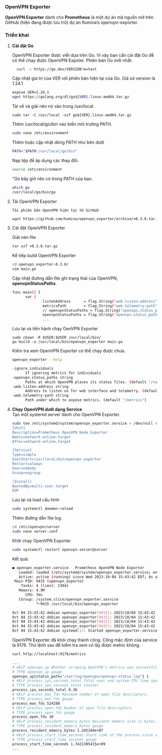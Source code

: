 ### OpenVPN Exporter
<strong>OpenVPN Exporter</strong> dành cho <strong>Prometheus</strong> là một dự án mã nguồn mở trên GitHub (hiện đang được lưu trữ) dự án Kumina’s openvpn-exporter.

### Triển khai
<ol>
  <li>
  <strong> Cài đặt Go </strong>

  OpenVPN Exporter được viết dựa trên Go. Vì vậy bạn cần cài đặt Go để có thể chạy được OpenVPN Expoter.
  Phiên bản Go mới nhất:

  ```sh 
    curl -s https://go.dev/VERSION?m=text
  ```
  Cập nhật giá trị của VER với phiên bản hiện tại của Go. Giả sử version là 1.24.1
  ```sh
  expose VER=1.24.1
  wget https://golang.org/dl/go${VER}.linux-amd64.tar.gz
  ``` 
  Tải về và giải nén nó vào trong /usr/local.
  ```shsh
  sudo tar -C /usr/local -xzf go${VER}.linux-amd64.tar.gz
  ```
  Thêm /usr/local/go/bin vào biến môi trường PATH.
  ```sh
  sudo nano /etc/environment
  ```
  Thêm hoặc cập nhật dòng PATH như bên dưới
  ```sh
  PATH="$PATH:/usr/local/go/bin"
  ```
  Nạp tệp để áp dụng các thay đổi.
  ```sh
  source /etc/environment
  ```
  "Go bây giờ nên có trong PATH của bạn.
  ```sh
  which go
  /usr/local/go/bin/go
  ```
  </li> 
  <li>Tải OpenVPN Exporter
  
    Tải phiên bản OpenVPN hiện tại từ GitHub
  ```sh
  wget https://github.com/kumina/openvpn_exporter/archive/v0.3.0.tar.gz
  ```
  </li>
  <li>Cài đặt OpenVPN Exporter
  
  Giải nén file
  ```sh
  tar xzf v0.3.0.tar.gz
  ```
  Kế tiếp build OpenVPN Exporter
  ```sh
  cd openvpn_exporter-0.3.0/
  vim main.go
  ```
  </li>
  Cập nhật đường dẫn file ghi trạng thái của OpenVPN, <strong> openvpnStatusPaths</strong>.
  
  ```sh
  func main() {
        var (
                listenAddress      = flag.String("web.listen-address", ":9176", "Address to listen on for web interface and telemetry.")
                metricsPath        = flag.String("web.telemetry-path", "/metrics", "Path under which to expose metrics.")
                // openvpnStatusPaths = flag.String("openvpn.status_paths", "examples/client.status,examples/server2.status,examples/server3.status", "Paths at which OpenVPN places its status files.")
                openvpnStatusPaths = flag.String("openvpn.status_paths", "/var/log/openvpn/openvpn-status.log", "Paths at which OpenVPN places its status files.")
                ...
  ```
  Lưu lại và tiến hành chạy OenVPN Exporter

  ```shsh
  sudo chown -R $USER:$USER /usr/local/bin/
  go build -o /usr/local/bin/openvpn_exporter main.go
  ```

  Kiểm tra xem OpenVPN Exporter có thể chạy được chưa.

  ```sh
  openvpn_exporter --help
  ```

  ```sh
  -ignore.individuals
    	If ignoring metrics for individuals
  -openvpn.status_paths string
    	Paths at which OpenVPN places its status files. (default "/var/log/openvpn/openvpn-status.log")
  -web.listen-address string
    	Address to listen on for web interface and telemetry. (default ":9176")
  -web.telemetry-path string
    	Path under which to expose metrics. (default "/metrics")
  ```
  <li><strong>Chạy OpenVPN dưới dạng Service</strong></li>
  Tạo một systemd server dành cho OpenVPN Exporter.

  ```sh
  sudo tee /etc/systemd/system/openvpn_exporter.service > /dev/null <<EOF
  [Unit]
  Description=Prometheus OpenVPN Node Exporter
  Wants=network-online.target
  After=network-online.target

  [Service]
  Type=simple
  ExecStart=/usr/local/bin/openvpn_exporter
  Restart=always
  User=nobody
  Group=nogroup

  [Install]
  WantedBy=multi-user.target
  EOF
```
  Lưu lại và load cấu hình
  
  ```sh
  sudo systemctl daemon-reload
  ```
  Thêm đường dẫn file log.

  ```sh
  cd /etc/openvpn/server
  sudo nano server.conf
  ```
  Khởi chạy OpenVPN Exporter 
  ```sh
  sudo systemctl restart openvpn-server@server
  ```
  Kết quả:

  ```sh
  ● openvpn_exporter.service - Prometheus OpenVPN Node Exporter
     Loaded: loaded (/etc/systemd/system/openvpn_exporter.service; enabled; preset: enabled)
     Active: active (running) since Wed 2023-10-04 15:43:42 EDT; 6s ago
   Main PID: 9415 (openvpn_exporte)
      Tasks: 4 (limit: 2304)
     Memory: 4.9M
        CPU: 7ms
     CGroup: /system.slice/openvpn_exporter.service
             └─9415 /usr/local/bin/openvpn_exporter

Oct 04 15:43:42 debian openvpn_exporter[9415]: 2023/10/04 15:43:42 Listen address: :9176
Oct 04 15:43:42 debian openvpn_exporter[9415]: 2023/10/04 15:43:42 Metrics path: /metrics
Oct 04 15:43:42 debian openvpn_exporter[9415]: 2023/10/04 15:43:42 openvpn.status_path: /var/log/openvpn/openvpn-status.log
Oct 04 15:43:42 debian openvpn_exporter[9415]: 2023/10/04 15:43:42 Ignore Individuals: false
Oct 04 15:43:42 debian systemd[1]: Started openvpn_exporter.service - Prometheus OpenVPN Node Exporter.
```
OpenVPN Exporter đã khỏi chạy thành công. Cổng mặc định của service là 9176. Thử lệnh sau để kiểm tra xem có lấy được metric không.

```sh
curl http://localhost:9176/metrics
```

```sh
...
# HELP openvpn_up Whether scraping OpenVPN's metrics was successful.
# TYPE openvpn_up gauge
openvpn_up{status_path="/var/log/openvpn/openvpn-status.log"} 1
# HELP process_cpu_seconds_total Total user and system CPU time spent in seconds.
# TYPE process_cpu_seconds_total counter
process_cpu_seconds_total 0.36
# HELP process_max_fds Maximum number of open file descriptors.
# TYPE process_max_fds gauge
process_max_fds 524288
# HELP process_open_fds Number of open file descriptors.
# TYPE process_open_fds gauge
process_open_fds 10
# HELP process_resident_memory_bytes Resident memory size in bytes.
# TYPE process_resident_memory_bytes gauge
process_resident_memory_bytes 1.245184e+07
# HELP process_start_time_seconds Start time of the process since unix epoch in seconds.
# TYPE process_start_time_seconds gauge
process_start_time_seconds 1.7421305415e+09
...
```
</ol>